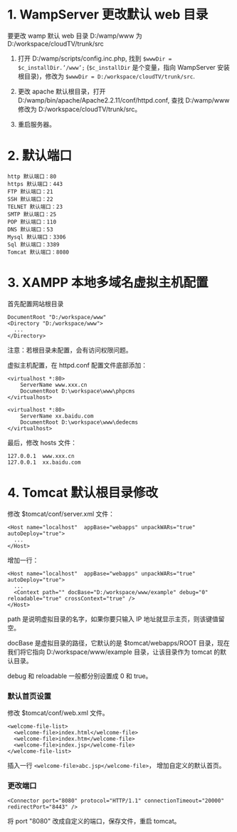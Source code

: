 # 1. WampServer 更改默认 web 目录

要更改 wamp 默认 web 目录 D:/wamp/www 为 D:/workspace/cloudTV/trunk/src

1. 打开 D:/wamp/scripts/config.inc.php, 找到 `$wwwDir = $c_installDir.’/www’;` (`$c_installDir` 是个变量，指向 WampServer 安装根目录)，修改为 `$wwwDir = D:/workspace/cloudTV/trunk/src`.

2. 更改 apache 默认根目录，打开 D:/wamp/bin/apache/Apache2.2.11/conf/httpd.conf, 查找 D:/wamp/www 修改为 D:/workspace/cloudTV/trunk/src。

3. 重启服务器。


# 2. 默认端口

    http 默认端口：80
    https 默认端口：443
    FTP 默认端口：21
    SSH 默认端口：22
    TELNET 默认端口：23
    SMTP 默认端口：25
    POP 默认端口：110
    DNS 默认端口：53
    Mysql 默认端口：3306
    Sql 默认端口：3389
    Tomcat 默认端口：8080

# 3. XAMPP 本地多域名虚拟主机配置

首先配置网站根目录 
    
    DocumentRoot "D:/workspace/www"
    <Directory "D:/workspace/www">
      ...
    </Directory>

注意：若根目录未配置，会有访问权限问题。

虚拟主机配置，在 httpd.conf 配置文件底部添加：

    <virtualhost *:80>
        ServerName www.xxx.cn
        DocumentRoot D:\workspace\www\phpcms
    </virtualhost>

    <virtualhost *:80>
        ServerName xx.baidu.com
        DocumentRoot D:\workspace\www\dedecms
    </virtualhost>

最后，修改 hosts 文件：

    127.0.0.1  www.xxx.cn
    127.0.0.1  xx.baidu.com


# 4. Tomcat 默认根目录修改

修改 $tomcat/conf/server.xml 文件：

    <Host name="localhost"  appBase="webapps" unpackWARs="true" autoDeploy="true">
      ...
    </Host>

增加一行：

    <Host name="localhost"  appBase="webapps" unpackWARs="true" autoDeploy="true">
      ...
      <Context path="" docBase="D:/workspace/www/example" debug="0" reloadable="true" crossContext="true" />
    </Host>

path 是说明虚拟目录的名字，如果你要只输入 IP 地址就显示主页，则该键值留空。

docBase 是虚拟目录的路径，它默认的是 $tomcat/webapps/ROOT 目录，现在我们将它指向 D:/workspace/www/example 目录，让该目录作为 tomcat 的默认目录。

debug 和 reloadable 一般都分别设置成 0 和 true。

### 默认首页设置

修改 $tomcat/conf/web.xml 文件。

    <welcome-file-list>
      <welcome-file>index.html</welcome-file>
      <welcome-file>index.htm</welcome-file>
      <welcome-file>index.jsp</welcome-file>
    </welcome-file-list>

插入一行 `<welcome-file>abc.jsp</welcome-file>`， 增加自定义的默认首页。

### 更改端口

    <Connector port="8080" protocol="HTTP/1.1" connectionTimeout="20000" redirectPort="8443" />

将 port "8080" 改成自定义的端口，保存文件，重启 tomcat。

